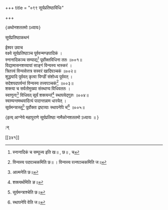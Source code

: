 +++
title = "०९९ सूर्यप्रतिष्ठाविधिः"

+++

\{अथोनशततमो ऽध्यायः\}

सूर्यप्रतिष्ठाकथनं  
    
ईश्वर उवाच  
वक्ष्ये सूर्यप्रतिष्ठाञ्च पूर्ववन्मण्डपादिकं   ।  
स्नानादिकञ्च सम्याद्य[^१] पूर्वोक्तविधिना ततः ॥००१॥  
विद्यामासनशय्यायां साङ्गं विन्यस्य भास्करं   ।  
त्रितत्त्वं विन्यसेत्तत्र सस्वरं खादिपञ्चकं ॥००२॥  
शुद्ध्यादि पूर्ववत् कृत्वा पिण्डीं संशोध्य पूर्ववत्   ।  
सदेशपदपर्यन्तं विन्यस्य तत्त्वपञ्चकं[^२] ॥००३॥  
शक्त्या च सर्वतोमुख्या संस्थाप्य विधिवततः ।  
स्वाणुना[^३] विधिवत् सूर्यं शक्त्यन्तं[^४] स्थापयेद्गुरुः   ॥००४॥  
स्वाम्यन्तमथवादित्यं पादान्तन्नाम धारयेत् ।  
सूर्यमन्त्रास्तु[^५] पूर्वोक्ता द्रष्टव्याः स्थापनेपि च[^६]   ॥००५॥  
    
\{इत्य् आग्नेये महापुराणे सूर्यप्रतिष्ठा नामैकोनशततमो ऽध्यायः ॥  }
    
:न्  
    
[^१]: स्नानादिकं च सम्पूज्य इति ख॥ , छ॥ , च  
    
[^२]: विन्यस्य पदपञ्चकमिति छ॥ । विन्यस्य रत्नपञ्चकमिति ज॥  
    
[^३]: आत्मनेति छ॥  
    
[^४]: शक्त्यर्थमिति ङ॥  
    
[^५]: सूर्यमन्त्राश्चेति छ॥  
    
[^६]: स्थापनेपि वेति ज॥  

[[३४१]]
    